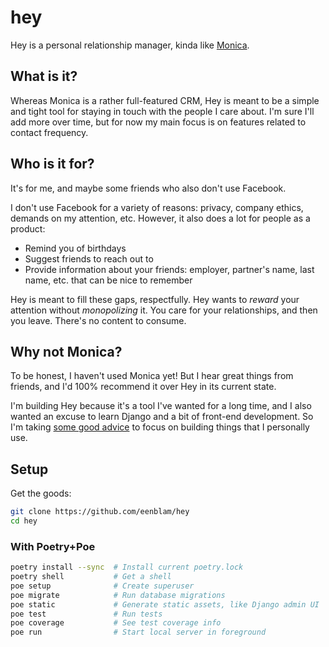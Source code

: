 # hey

Hey is a personal relationship manager,
kinda like [Monica](https://github.com/monicahq/monica).

## What is it?
Whereas Monica is a rather full-featured CRM,
Hey is meant to be a simple and tight tool for staying in touch with the people I care about.
I'm sure I'll add more over time,
but for now my main focus is on features related to contact frequency.

## Who is it for?
It's for me, and maybe some friends who also don't use Facebook.

I don't use Facebook for a variety of reasons: privacy, company ethics, demands on my attention, etc.
However, it also does a lot for people as a product:

* Remind you of birthdays
* Suggest friends to reach out to
* Provide information about your friends: employer, partner's name, last name, etc. that can be nice to remember

Hey is meant to fill these gaps, respectfully.
Hey wants to *reward* your attention without *monopolizing* it.
You care for your relationships, and then you leave.
There's no content to consume.

## Why not Monica?
To be honest, I haven't used Monica yet!
But I hear great things from friends, and I'd 100% recommend it over Hey in its current state.

I'm building Hey because it's a tool I've wanted for a long time,
and I also wanted an excuse to learn Django and a bit of front-end development.
So I'm taking [some good advice](https://mitchellh.com/writing/building-large-technical-projects#build-for-yourself)
to focus on building things that I personally use.

## Setup
Get the goods:

```bash
git clone https://github.com/eenblam/hey
cd hey
```

### With Poetry+Poe

```bash
poetry install --sync  # Install current poetry.lock
poetry shell           # Get a shell
poe setup              # Create superuser
poe migrate            # Run database migrations
poe static             # Generate static assets, like Django admin UI
poe test               # Run tests
poe coverage           # See test coverage info
poe run                # Start local server in foreground
```

